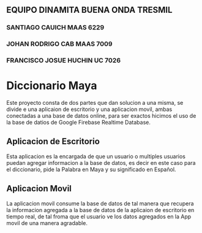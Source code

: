 ## EQUIPO DINAMITA BUENA ONDA TRESMIL

### SANTIAGO CAUICH MAAS 6229
### JOHAN RODRIGO CAB MAAS 7009
### FRANCISCO JOSUE HUCHIN UC 7026

# Diccionario Maya

Este proyecto consta de dos partes que dan solucion a una misma, se divide e una aplicaion de escritorio y una aplicacion movil, ambas conectadas a una base de datos online, para ser exactos hicimos el uso de la base de datios de Google Firebase Realtime Database.

## Aplicacion de Escritorio

Esta aplicacion es la encargada de que un usuario o multiples usuarios puedan agregar informacion a la base de datos, es decir en este caso para el diccionario, pide la Palabra en Maya y su significado en Español.

## Aplicacion Movil

La aplicacion movil consume la base de datos de tal manera que recupera la informacion agregada a la base de datos de la aplicaion de escritorio en tiempo real, de tal froma que el usuario ve los datos agregados en la App movil de una manera agradable.